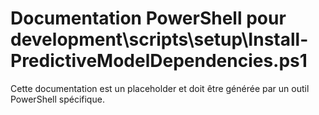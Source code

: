 # Documentation PowerShell pour development\scripts\setup\Install-PredictiveModelDependencies.ps1

Cette documentation est un placeholder et doit être générée par un outil PowerShell spécifique.
